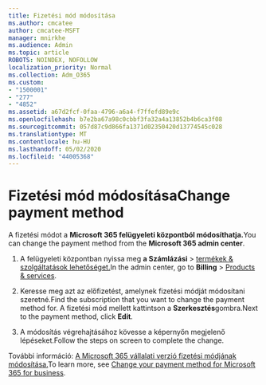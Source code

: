 ```yaml
---
title: Fizetési mód módosítása
ms.author: cmcatee
author: cmcatee-MSFT
manager: mnirkhe
ms.audience: Admin
ms.topic: article
ROBOTS: NOINDEX, NOFOLLOW
localization_priority: Normal
ms.collection: Adm_O365
ms.custom:
- "1500001"
- "277"
- "4852"
ms.assetid: a67d2fcf-0faa-4796-a6a4-f7ffefd89e9c
ms.openlocfilehash: b7e2ba67a98c0cbbf3fa32a4a13852b4b6ca3f08
ms.sourcegitcommit: 057d87c9d866fa1371d02350420d13774545c028
ms.translationtype: MT
ms.contentlocale: hu-HU
ms.lasthandoff: 05/02/2020
ms.locfileid: "44005368"
---
```

# <a name="change-payment-method"></a><span data-ttu-id="f463a-102">Fizetési mód módosítása</span><span class="sxs-lookup"><span data-stu-id="f463a-102">Change payment method</span></span>

<span data-ttu-id="f463a-103">A fizetési módot a **Microsoft 365 felügyeleti központból módosíthatja.**</span><span class="sxs-lookup"><span data-stu-id="f463a-103">You can change the payment method from the **Microsoft 365 admin center**.</span></span>
  
1. <span data-ttu-id="f463a-104">A felügyeleti központban nyissa meg **a Számlázási** \> [termékek & szolgáltatások lehetőséget.](https://go.microsoft.com/fwlink/p/?linkid=842054)</span><span class="sxs-lookup"><span data-stu-id="f463a-104">In the admin center, go to **Billing** \> [Products & services](https://go.microsoft.com/fwlink/p/?linkid=842054).</span></span>

2. <span data-ttu-id="f463a-105">Keresse meg azt az előfizetést, amelynek fizetési módját módosítani szeretné.</span><span class="sxs-lookup"><span data-stu-id="f463a-105">Find the subscription that you want to change the payment method for.</span></span> <span data-ttu-id="f463a-106">A fizetési mód mellett kattintson a **Szerkesztés**gombra.</span><span class="sxs-lookup"><span data-stu-id="f463a-106">Next to the payment method, click **Edit**.</span></span>

3. <span data-ttu-id="f463a-107">A módosítás végrehajtásához kövesse a képernyőn megjelenő lépéseket.</span><span class="sxs-lookup"><span data-stu-id="f463a-107">Follow the steps on screen to complete the change.</span></span>

<span data-ttu-id="f463a-108">További információ: [A Microsoft 365 vállalati verzió fizetési módjának módosítása.](https://docs.microsoft.com/office365/admin/subscriptions-and-billing/change-payment-method)</span><span class="sxs-lookup"><span data-stu-id="f463a-108">To learn more, see [Change your payment method for Microsoft 365 for business](https://docs.microsoft.com/office365/admin/subscriptions-and-billing/change-payment-method).</span></span>
